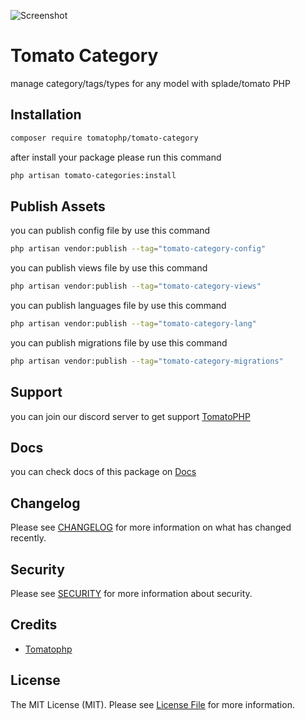![Screenshot](https://github.com/tomatophp/tomato-category/blob/master/art/screenshot.png)

# Tomato Category

manage category/tags/types for any model with splade/tomato PHP

## Installation

```bash
composer require tomatophp/tomato-category
```
after install your package please run this command

```bash
php artisan tomato-categories:install
```

## Publish Assets

you can publish config file by use this command

```bash
php artisan vendor:publish --tag="tomato-category-config"
```

you can publish views file by use this command

```bash
php artisan vendor:publish --tag="tomato-category-views"
```

you can publish languages file by use this command

```bash
php artisan vendor:publish --tag="tomato-category-lang"
```

you can publish migrations file by use this command

```bash
php artisan vendor:publish --tag="tomato-category-migrations"
```

## Support

you can join our discord server to get support [TomatoPHP](https://discord.gg/VZc8nBJ3ZU)

## Docs

you can check docs of this package on [Docs](https://docs.tomatophp.com/plugins/tomato-category)

## Changelog

Please see [CHANGELOG](CHANGELOG.md) for more information on what has changed recently.

## Security

Please see [SECURITY](SECURITY.md) for more information about security.

## Credits

- [Tomatophp](mailto:info@3x1.io)

## License

The MIT License (MIT). Please see [License File](LICENSE.md) for more information.
